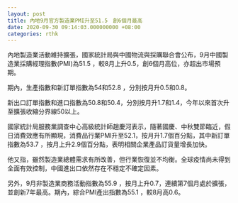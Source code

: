 ```yaml
---
layout: post
title: 內地9月官方製造業PMI升至51.5　創6個月最高
date: 2020-09-30 09:14:03.000000000 +08:00
categories: rthk
---
```


內地製造業活動維持擴張，國家統計局與中國物流與採購聯合會公布，9月中國製造業採購經理指數(PMI)為51.5 ，較8月上升0.5，創6個月高位，亦超出市場預期。

期內，生產指數和新訂單指數為54和52.8 ，分別按月升0.5和0.8。

新出口訂單指數和進口指數為50.8和50.4，分別按月升1.7和1.4，今年以來首次升至擴張收縮分界線50以上。

國家統計局服務業調查中心高級統計師趙慶河表示，隨著國慶、中秋雙節臨近，假日消費效應有所顯現，消費品行業PMI升至52.1，按月升1.7個百分點，其中新訂單指數為53.7 ，按月上升2.9個百分點，表明相關企業產品訂貨量增長加快。

他又指，雖然製造業總體需求有所改善，但行業恢復並不均衡。全球疫情尚未得到全面有效控制，中國進出口依然存在不穩定不確定因素。

另外，9月非製造業商務活動指數為55.9 ，按月上升0.7，連續第7個月處於擴張，並創新7年最高。期內，綜合PMI產出指數為55.1 ，較8月高0.6。
